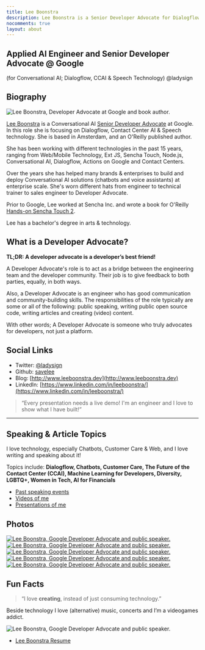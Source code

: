 ```yaml
---
title: Lee Boonstra
description: Lee Boonstra is a Senior Developer Advocate for Dialogflow and Contact Center AI @ Google. She is based in Amsterdam and an O'Reilly book author. @ladysign
nocomments: true
layout: about
---
```


## Applied AI Engineer and Senior Developer Advocate @ Google
(for Conversational AI; Dialogflow, CCAI & Speech Technology)
@ladysign

## Biography

<img src="/images/profile.jpg" class="border img-fluid float-left" alt="Lee Boonstra, Developer Advocate at Google and book author." loading="lazy" />

[Lee Boonstra](https://plus.google.com/117712452932146916020) is a Conversational AI <a href="#da" title="What is a Developer Advocate, Lee Boonstra?">Senior Developer Advocate</a> at Google. In this role she is focusing on Dialogflow, Contact Center AI & Speech technology. She is based in Amsterdam, and an O'Reilly published author.

She has been working with different technologies in the past 15 years, ranging from Web/Mobile Technology, Ext JS, Sencha Touch, Node.js, Conversational AI, Dialogflow, Actions on Google and Contact Centers.

Over the years she has helped many brands & enterprises to build and deploy Conversational AI solutions (chatbots and voice assistants) at enterprise scale. She's worn different hats from engineer to technical trainer to sales engineer to Developer Advocate.

Prior to Google, Lee worked at Sencha Inc. and wrote a book for O'Reilly [Hands-on Sencha Touch 2](http://shop.oreilly.com/product/0636920030058.do).

Lee has a bachelor's degree in arts & technology.

<a name="da"></a>
## What is a Developer Advocate?

**TL;DR: A developer advocate is a developer’s best friend!**

A Developer Advocate's role is to act as a bridge between the engineering team and the developer community. Their job is to give feedback to both parties, equally, in both ways. 

Also, a Developer Advocate is an engineer who has good communication and community-building skills.  The responsibilities of the role typically are some or all of the following: public speaking, writing public open source code, writing articles and creating (video) content.

With other words; A Developer Advocate is someone who truly advocates for developers, not just a platform.

## Social Links

* Twitter: [@ladysign](https://twitter.com/ladysign)
* Github: [savelee](https://github.com/savelee/)
* Blog: [http://www.leeboonstra.dev](http://www.leeboonstra.dev)
* LinkedIn: [https://www.linkedin.com/in/leeboonstra/](https://www.linkedin.com/in/leeboonstra/)

>“Every presentation needs a live demo! I'm an engineer and I love to show what I have built!”

<hr>

## Speaking & Article Topics

I love technology, especially Chatbots, Customer Care & Web, and I love writing and speaking about it!

Topics include: **Dialogflow, Chatbots, Customer Care, The Future of the Contact Center (CCAI), Machine Learning for Developers, Diversity, LGBTQ+, Women in Tech, AI for Financials**

* [Past speaking events](https://www.leeboonstra.com/speaker)
* [Videos of me](https://www.leeboonstra.com/categories/Videos/)
* [Presentations of me](https://speakerdeck.com/savelee/)
  
## Photos

<a href="/images/bio/leeboonstra1.jpg">
<img src="/images/bio/leeboonstra1-small.jpg" class="img-fluid border" alt="Lee Boonstra, Google Developer Advocate and public speaker." loading="lazy">
</a>
<a href="/images/bio/leeboonstra2.jpg">
<img src="/images/bio/leeboonstra2-small.jpg" class="img-fluid border" alt="Lee Boonstra, Google Developer Advocate and public speaker." loading="lazy">
</a>
<a href="/images/bio/leeboonstra3.jpg">
<img src="/images/bio/leeboonstra3-small.jpg" class="img-fluid border" alt="Lee Boonstra, Google Developer Advocate and public speaker." loading="lazy">
</a>
<br/>
<a href="/images/bio/leeboonstra4.jpg">
<img src="/images/bio/leeboonstra4-small.jpg" class="img-fluid border" alt="Lee Boonstra, Google Developer Advocate and public speaker." loading="lazy">
</a>
<a href="/images/bio/leeboonstra5.jpg">
<img src="/images/bio/leeboonstra5-small.jpg" class="img-fluid border" alt="Lee Boonstra, Google Developer Advocate and public speaker." loading="lazy">
</a>

## Fun Facts

> “I love <strong>creating</strong>, instead of just consuming technology.”

Beside technology I love (alternative) music, concerts and I’m a videogames addict.

<img src="/images/aboutme1.jpg" class="img-fluid border" alt="Lee Boonstra, Google Developer Advocate and public speaker." loading="lazy">

* [Lee Boonstra Resume](/images/lee.boonstra-resume.pdf)